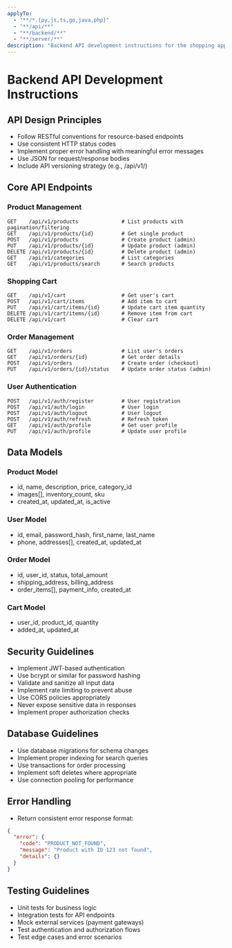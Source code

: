```yaml
---
applyTo: 
  - "**/*.{py,js,ts,go,java,php}"
  - "**/api/**"
  - "**/backend/**"
  - "**/server/**"
description: "Backend API development instructions for the shopping application"
---
```


# Backend API Development Instructions

## API Design Principles

- Follow RESTful conventions for resource-based endpoints
- Use consistent HTTP status codes
- Implement proper error handling with meaningful error messages
- Use JSON for request/response bodies
- Include API versioning strategy (e.g., /api/v1/)

## Core API Endpoints

### Product Management
```
GET    /api/v1/products              # List products with pagination/filtering
GET    /api/v1/products/{id}         # Get single product
POST   /api/v1/products              # Create product (admin)
PUT    /api/v1/products/{id}         # Update product (admin)
DELETE /api/v1/products/{id}         # Delete product (admin)
GET    /api/v1/categories            # List categories
GET    /api/v1/products/search       # Search products
```

### Shopping Cart
```
GET    /api/v1/cart                  # Get user's cart
POST   /api/v1/cart/items            # Add item to cart
PUT    /api/v1/cart/items/{id}       # Update cart item quantity
DELETE /api/v1/cart/items/{id}       # Remove item from cart
DELETE /api/v1/cart                  # Clear cart
```

### Order Management
```
GET    /api/v1/orders                # List user's orders
GET    /api/v1/orders/{id}           # Get order details
POST   /api/v1/orders                # Create order (checkout)
PUT    /api/v1/orders/{id}/status    # Update order status (admin)
```

### User Authentication
```
POST   /api/v1/auth/register         # User registration
POST   /api/v1/auth/login            # User login
POST   /api/v1/auth/logout           # User logout
POST   /api/v1/auth/refresh          # Refresh token
GET    /api/v1/auth/profile          # Get user profile
PUT    /api/v1/auth/profile          # Update user profile
```

## Data Models

### Product Model
- id, name, description, price, category_id
- images[], inventory_count, sku
- created_at, updated_at, is_active

### User Model
- id, email, password_hash, first_name, last_name
- phone, addresses[], created_at, updated_at

### Order Model
- id, user_id, status, total_amount
- shipping_address, billing_address
- order_items[], payment_info, created_at

### Cart Model
- user_id, product_id, quantity
- added_at, updated_at

## Security Guidelines

- Implement JWT-based authentication
- Use bcrypt or similar for password hashing
- Validate and sanitize all input data
- Implement rate limiting to prevent abuse
- Use CORS policies appropriately
- Never expose sensitive data in responses
- Implement proper authorization checks

## Database Guidelines

- Use database migrations for schema changes
- Implement proper indexing for search queries
- Use transactions for order processing
- Implement soft deletes where appropriate
- Use connection pooling for performance

## Error Handling

- Return consistent error response format:
```json
{
  "error": {
    "code": "PRODUCT_NOT_FOUND",
    "message": "Product with ID 123 not found",
    "details": {}
  }
}
```

## Testing Guidelines

- Unit tests for business logic
- Integration tests for API endpoints
- Mock external services (payment gateways)
- Test authentication and authorization flows
- Test edge cases and error scenarios